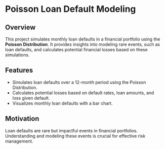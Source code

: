 # Poisson Loan Default Modeling

## Overview
This project simulates monthly loan defaults in a financial portfolio using the **Poisson Distribution**. It provides insights into modeling rare events, such as loan defaults, and calculates potential financial losses based on these simulations.

## Features
- Simulates loan defaults over a 12-month period using the Poisson Distribution.
- Calculates potential losses based on default rates, loan amounts, and loss given default.
- Visualizes monthly loan defaults with a bar chart.

## Motivation
Loan defaults are rare but impactful events in financial portfolios. Understanding and modeling these events is crucial for effective risk management.
